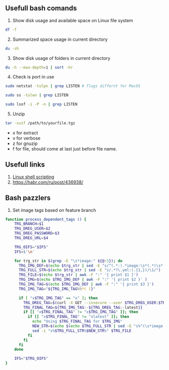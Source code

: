 ## Usefull bash comands

1. Show disk usage and available space on Linux file system  <br>
```bash
df -f
```

2. Summarized space usage in current directory <br>
```bash
du -sh
```

3. Show disk usage of folders in current directory  <br>
```bash
du -h --max-depth=1 | sort -hr
```

4. Check is port in use

```bash 
sudo netstat -tulpn | grep LISTEN # flags differnt for MacOS
```

```bash 
sudo ss -tulwn | grep LISTEN
```

```bash 
sudo lsof -i -P -n | grep LISTEN
```

5. Unzip

```bash 
tar -xvzf /path/to/yourfile.tgz
```

* x for extract
* v for verbose
* z for gnuzip
* f for file, should come at last just before file name.

## Usefull links
1. [Linux shell scripting](https://www.linkedin.com/learning/learning-linux-shell-scripting-2)
2. https://habr.com/ru/post/436938/

## Bash pazzlers

1. Set image tags based on feature branch 
```bash
function process_dependent_tags () {
    TRG_BRANCH=$1
    TRG_DREG_USER=$2
    TRG_DREG_PASSWORD=$3
    TRG_DREG_URL=$4

    TRG_OIFS="$IFS"
    IFS=$'\n'

    for trg_str in $(grep -E "\s*image:" ${@:5}); do
      TRG_IMG_DEF=$(echo $trg_str | sed -E "s/^(.*:).*image:\s*(.*)\s*.*$/\1\2/" | sed "s%dregistry.com/%%")
      TRG_FULL_STR=$(echo $trg_str | sed -E "s/.*?\.yml:(.{1,})/\1/")
      TRG_FILE=$(echo $trg_str | awk -F ":" '{ print $1 }')
      TRG_IMG=$(echo $TRG_IMG_DEF | awk -F ":" '{ print $2 }' )
      TRG_IMG_TAG=$(echo $TRG_IMG_DEF | awk -F ":" '{ print $3 }')
      TRG_IMG_TAG="${TRG_IMG_TAG%%*( )}"

      if [ "x$TRG_IMG_TAG" == "x" ]; then
        TRG_DREG_TAG=$(curl -X GET --insecure --user $TRG_DREG_USER:$TRG_DREG_PASSWORD ${TRG_DREG_URL}/${TRG_IMG}/tags/list 2>/dev/null | jq ".tags[]" 2>/dev/null | sed 's/"//g' | grep -E "^$TRG_BRANCH-[0-9]{1,}" | sort --reverse | head -n 1)
        TRG_FINAL_TAG=${TRG_IMG_TAG:-${TRG_DREG_TAG:-latest}}
        if [[ "x$TRG_FINAL_TAG" != "x$TRG_IMG_TAG" ]]; then
          if [[ "x$TRG_FINAL_TAG" != "xlatest" ]]; then
            echo "Using $TRG_FINAL_TAG for $TRG_IMG"
            NEW_STR=$(echo $(echo $TRG_FULL_STR | sed -E "s%^(\s*image:\s{1,}$TRG_IMG)%\1%"):$TRG_FINAL_TAG)
            sed -i "s%$TRG_FULL_STR%$NEW_STR%" $TRG_FILE
          fi
        fi
      fi
    done

    IFS="$TRG_OIFS"
}
```

